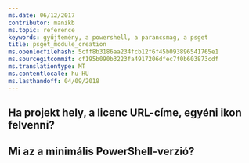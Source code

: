 ```yaml
---
ms.date: 06/12/2017
contributor: manikb
ms.topic: reference
keywords: gyűjtemény, a powershell, a parancsmag, a psget
title: psget_module_creation
ms.openlocfilehash: 5cff8b3186aa234fcb12f6f45b093896541765e1
ms.sourcegitcommit: cf195b090b3223fa4917206dfec7f0b603873cdf
ms.translationtype: MT
ms.contentlocale: hu-HU
ms.lasthandoff: 04/09/2018
---
```

## <a name="when-to-include-a-project-site-license-url-custom-icon"></a>Ha projekt hely, a licenc URL-címe, egyéni ikon felvenni?


## <a name="what-is-minimum-powershell-version"></a>Mi az a minimális PowerShell-verzió?